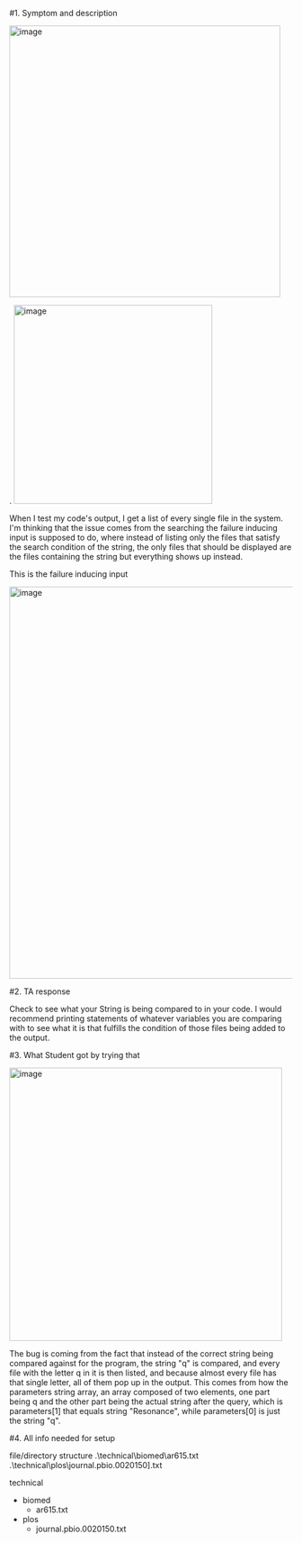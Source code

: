 #1. Symptom and description


<img width="482" alt="image" src="https://github.com/HaRa909/cse15l-lab-reports/assets/146860413/ac414c06-e6b1-49d0-90ad-356d051aa78d">

.
<img width="353" alt="image" src="https://github.com/HaRa909/cse15l-lab-reports/assets/146860413/edfb2e17-fb15-4261-a1bc-f018deb39742">

When I test my code's output, I get a list of every single file in the system. I'm thinking that the issue comes from the searching the failure inducing input is supposed to do, where instead of listing only the files that satisfy the search condition of the string, the only files that should be displayed are the files containing the string but everything shows up instead.

This is the failure inducing input

<img width="696" alt="image" src="https://github.com/HaRa909/cse15l-lab-reports/assets/146860413/2c9533d0-a7c2-4f6b-9439-b110b14dfdad">


#2. TA response

Check to see what your String is being compared to in your code. I would recommend printing statements of whatever variables you are comparing with to see what it is that fulfills the condition of those files being added to the output. 


#3. What Student got by trying that

<img width="485" alt="image" src="https://github.com/HaRa909/cse15l-lab-reports/assets/146860413/c0bdb463-c7e8-4826-a3d7-31660700100c">

The bug is coming from the fact that instead of the correct string being compared against for the program, the string "q" is compared, and every file with the letter q in it is then listed, and because almost every file has that single letter, all of them pop up in the output. This comes from how the parameters string array, an array composed of two elements, one part being q and the other part being the actual string after the query, which is parameters[1] that equals string "Resonance", while parameters[0] is just the string "q".





#4. All info needed for setup

file/directory structure
.\technical\biomed\ar615.txt
.\technical\plos\journal.pbio.0020150].txt

technical
-  biomed
   * ar615.txt
-  plos
   * journal.pbio.0020150.txt




